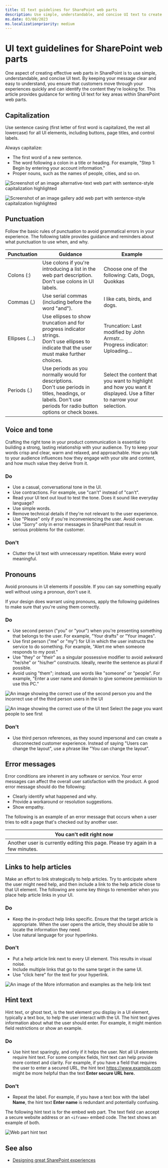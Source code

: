 ```yaml
---
title: UI text guidelines for SharePoint web parts
description: Use simple, understandable, and concise UI text to create effective web parts in SharePoint.
ms.date: 03/08/2023
ms.localizationpriority: medium
---
```


# UI text guidelines for SharePoint web parts

One aspect of creating effective web parts in SharePoint is to use simple, understandable, and concise UI text. By keeping your message clear and easy to understand, you ensure that customers move through your experiences quickly and can identify the content they're looking for. This article provides guidance for writing UI text for key areas within SharePoint web parts.

## Capitalization

Use sentence casing (first letter of first word is capitalized, the rest all lowercase) for all UI elements, including buttons, page titles, and control labels.

Always capitalize:

- The first word of a new sentence.
- The word following a colon in a title or heading. For example, "Step 1: Begin by entering your account information."
- Proper nouns, such as the names of people, cities, and so on.

![Screenshot of an image alternative-text web part with sentence-style capitalization highlighted](../images/design-uitext-01.png)

![Screenshot of an image gallery add web part with sentence-style capitalization highlighted](../images/design-uitext-02.png)

## Punctuation

Follow the basic rules of punctuation to avoid grammatical errors in your experience. The following table provides guidance and reminders about what punctuation to use when, and why.

| Punctuation  |                                                                               Guidance                                                                               |                                                       Example                                                       |
| ------------ | -------------------------------------------------------------------------------------------------------------------------------------------------------------------- | ------------------------------------------------------------------------------------------------------------------- |
| Colons (:)   | Use colons if you're introducing a list in the web part description.<br/>Don't use colons in UI labels.                                                             | Choose one of the following: Cats, Dogs, Quokkas                                                                    |
| Commas (,)   | Use serial commas (including before the word "and").                                                                                                                 | I like cats, birds, and dogs.                                                                                       |
| Ellipses (…) | Use ellipses to show truncation and for progress indicator strings.<br/>Don't use ellipses to indicate that the user must make further choices.                      | Truncation: Last modified by John Armstr…<br/>Progress indicator: Uploading…                                        |
| Periods (.)  | Use periods as you normally would for descriptions.<br/>Don't use periods in titles, headings, or labels. Don't use periods for radio button options or check boxes. | Select the content that you want to highlight and how you want it displayed. Use a filter to narrow your selection. |

## Voice and tone

Crafting the right tone in your product communication is essential to building a strong, lasting relationship with your audience. Try to keep your words crisp and clear, warm and relaxed, and approachable. How you talk to your audience influences how they engage with your site and content, and how much value they derive from it.

### Do

- Use a casual, conversational tone in the UI.
- Use contractions. For example, use "can't" instead of "can't".
- Read your UI text out loud to test the tone. Does it sound like everyday language?
- Use simple words.
- Remove technical details if they're not relevant to the user experience.
- Use "Please" only if you're inconveniencing the user. Avoid overuse.
- Use "Sorry" only in error messages in SharePoint that result in serious problems for the customer.

### Don't

- Clutter the UI text with unnecessary repetition. Make every word meaningful.

## Pronouns

Avoid pronouns in UI elements if possible. If you can say something equally well without using a pronoun, don't use it.

If your design does warrant using pronouns, apply the following guidelines to make sure that you're using them correctly.

### Do

- Use second person ("you" or "your") when you're presenting something that belongs to the user. For example, "Your drafts" or "Your images".
- Use first person ("me" or "my") for UI in which the user instructs the service to do something. For example, "Alert me when someone responds to my post."
- Use "they" or "their" as a singular possessive modifier to avoid awkward "he/she" or "his/her" constructs. Ideally, rewrite the sentence as plural if possible.
- Avoid using "them"; instead, use words like "someone" or "people". For example, "Enter a user name and domain to give someone permission to use this PC."

![An image showing the correct use of the second person you and the incorrect use of the third person users in the UI](../images/design-uitext-03.png)

![An image showing the correct use of the UI text Select the page you want people to see first](../images/design-uitext-04.png)

### Don't

- Use third person references, as they sound impersonal and can create a disconnected customer experience. Instead of saying "Users can change the layout", use a phrase like "You can change the layout".

## Error messages

Error conditions are inherent in any software or service. Your error messages can affect the overall user satisfaction with the product. A good error message should do the following:

- Clearly identify what happened and why.
- Provide a workaround or resolution suggestions.
- Show empathy.

The following is an example of an error message that occurs when a user tries to edit a page that's checked out by another user.

|                            You can't edit right now                             |
| ------------------------------------------------------------------------------- |
| Another user is currently editing this page. Please try again in a few minutes. |

## Links to help articles

Make an effort to link strategically to help articles. Try to anticipate where the user might need help, and then include a link to the help article close to that UI element. The following are some key things to remember when you place help article links in your UI.

### Do

- Keep the in-product help links specific. Ensure that the target article is appropriate. When the user opens the article, they should be able to locate the information they need.
- Use natural language for your hyperlinks.

### Don't

- Put a help article link next to every UI element. This results in visual noise.
- Include multiple links that go to the same target in the same UI.
- Use "click here" for the text for your hyperlink.

![An image of the More information and examples as the help link text](../images/design-uitext-05.png)

## Hint text

Hint text, or ghost text, is the text element you display in a UI element, typically a text box, to help the user interact with the UI. The hint text gives information about what the user should enter. For example, it might mention field restrictions or show an example.

### Do

- Use hint text sparingly, and only if it helps the user. Not all UI elements require hint text. For some complex fields, hint text can help provide more context and clarity. For example, if you have a field that requires the user to enter a secured URL, the hint text https://www.example.com might be more helpful than the text **Enter secure URL here.**

### Don't

- Repeat the label. For example, if you have a text box with the label **Name**, the hint text **Enter name** is redundant and potentially confusing.

The following hint text is for the embed web part. The text field can accept a secure website address or an `<iframe>` embed code. The text shows an example of both.

![Web part hint text](../images/design-uitext-06.png)

## See also

- [Designing great SharePoint experiences](design-guidance-overview.md)
